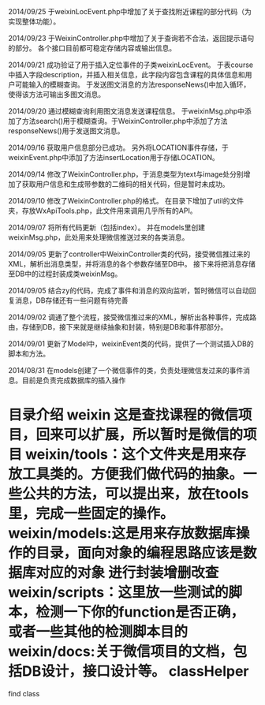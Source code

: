 2014/09/25
于weixinLocEvent.php中增加了关于查找附近课程的部分代码（为实现整体功能）。

2014/09/23
于WeixinController.php中增加了关于查询若不合法，返回提示语句的部分。
各个接口目前都可稳定存储内容或输出信息。

2014/09/21
成功验证了用于插入定位事件的子类weixinLocEvent。
于表course中插入字段description，并插入相关信息，此字段内容包含课程的具体信息和用户可能输入的模糊查询。
于发送图文消息的方法responseNews()中加入循环，使得该方法可输出多图文消息。

2014/09/20
通过模糊查询利用图文消息发送课程信息。
于weixinMsg.php中添加了方法search()用于模糊查询。于WeixinController.php中添加了方法responseNews()用于发送图文消息。

2014/09/16
获取用户信息部分已成功。
另外将LOCATION事件存储，于weixinEvent.php中添加了方法insertLocation用于存储LOCATION。

2014/09/14
修改了WeixinController.php，于消息类型为text与image处分别增加了获取用户信息和生成带参数的二维码的相关代码，但是暂时未成功。

2014/09/10
修改了WeixinController.php的格式。
在目录下增加了util的文件夹，存放WxApiTools.php，此文件用来调用几乎所有的API。

2014/09/07
将所有代码更新（包括index）。
并在models里创建weixinMsg.php，此处用来处理微信推送过来的各类消息。

2014/09/05
更新了controller中WeixinController类的代码，接受微信推过来的XML，解析出消息类型，并将消息的各个参数存储至DB中。
接下来将把消息存储至DB中的过程封装成类weixinMsg。

2014/09/05
结合zy的代码，完成了事件和消息的双向监听，暂时微信可以自动回复消息，DB存储还有一些问题有待完善

2014/09/02
调通了整个流程，接受微信推过来的XML，解析出各种事件，完成路由，存储到DB，接下来就是继续抽象和封装，特别是DB和事件那部分。

2014/09/01
更新了Model中，weixinEvent类的代码，提供了一个测试插入DB的脚本和方法。

2014/08/31
在models创建了一个微信事件的类，负责处理微信发过来的事件消息。目前是负责完成数据库的插入操作



目录介绍
weixin 这是查找课程的微信项目，回来可以扩展，所以暂时是微信的项目
weixin/tools：这个文件夹是用来存放工具类的。方便我们做代码的抽象。一些公共的方法，可以提出来，放在tools里，完成一些固定的操作。
weixin/models:这是用来存放数据库操作的目录，面向对象的编程思路应该是数据库对应的对象 进行封装增删改查
weixin/scripts：这里放一些测试的脚本，检测一下你的function是否正确，或者一些其他的检测脚本目的
weixin/docs:关于微信项目的文档，包括DB设计，接口设计等。
classHelper
===========

find class 
